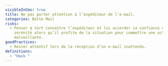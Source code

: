 ```yaml
---
visibleInCms: true
title: Ne pas porter attention à l’expéditeur de l’e-mail.
categories: Boîte Mail
risks:
  - Penser à tort connaître l’expéditeur et lui accorder sa confiance en toute
    sérénité alors qu’il profite de la situation pour commettre une action
    malveillante.
goodPractices:
  - Rester attentif lors de la réception d’un e-mail inattendu.
definitions:
  - "Hack "
---
```


